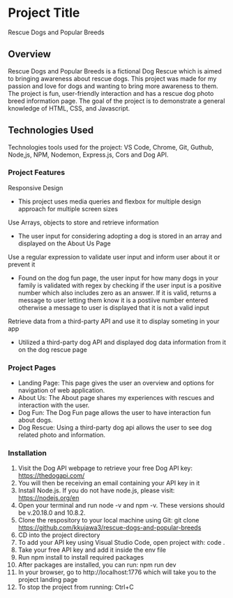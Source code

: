 # Project Title
Rescue Dogs and Popular Breeds

## Overview
Rescue Dogs and Popular Breeds is a fictional Dog Rescue which is aimed to bringing awareness about rescue dogs. 
This project was made for my passion and love for dogs and wanting to bring more awareness to them.
The project is fun, user-friendly interaction and has a rescue dog photo breed information page.
The goal of the project is to demonstrate a general knowledge of HTML, CSS, and Javascript.

## Technologies Used
Technologies tools used for the project: VS Code, Chrome, Git, Guthub, Node,js, NPM, Nodemon, 
Express.js, Cors and Dog API. 

### Project Features
Responsive Design
* This project uses media queries and flexbox for multiple design approach for multiple screen sizes

Use Arrays, objects to store and retrieve information
* The user input for considering adopting a dog is stored in an array and displayed on the About Us Page

Use a regular expression to validate user input and inform user about it or prevent it
* Found on the dog fun page, the user input for how many dogs in your family is validated with regex by checking if 
the user input is a positive number which also includes zero as an answer. If it is valid, returns a message to 
user letting them know it is a postiive number entered otherwise a message to user is displayed that it is not a valid input

Retrieve data from a third-party API and use it to display someting in your app
* Utilized a third-party dog API and displayed dog data information from it on the dog rescue page

### Project Pages
* Landing Page: This page gives the user an overview and options for navigation of web application.
* About Us: The About page shares my experiences with rescues and interaction with the user.
* Dog Fun: The Dog Fun page allows the user to have interaction fun about dogs.
* Dog Rescue: Using a third-party dog api allows the user to see dog related photo and information.

### Installation
1. Visit the Dog API webpage to retrieve your free Dog API key: https://thedogapi.com/
2. You will then be receiving an email containing your API key in it
3. Install Node.js. If you do not have node.js, please visit: https://nodejs.org/en
4. Open your terminal and run node -v and npm -v. These versions should be v.20.18.0 and 10.8.2.
5. Clone the respository to your local machine using Git: git clone https://github.com/kkujawa3/rescue-dogs-and-popular-breeds
6. CD into the project directory
7. To add your API key using Visual Studio Code, open project with: code . 
8. Take your free API key and add it inside the env file
8. Run npm install to install required packages
9. After packages are installed, you can run: npm run dev
10. In your browser, go to http://localhost:1776 which will take you to the project landing page
11. To stop the project from running: Ctrl+C



